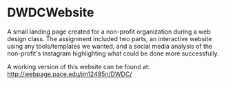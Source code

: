 # DWDCWebsite
A small landing page created for a non-profit organization during a web design class. The assignment included two parts,
an interactive website using any tools/templates we wanted, and a social media analysis of the non-profit's Instagram 
highlighting what could be done more successfully. 

A working version of this website can be found at: 
http://webpage.pace.edu/jm12485n/DWDC/
